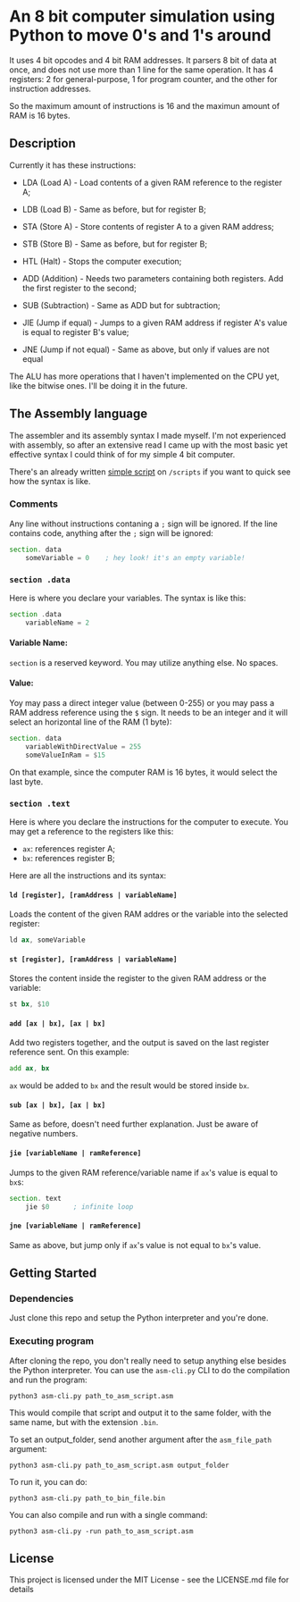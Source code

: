 # An 8 bit computer simulation using Python to move 0's and 1's around

It uses 4 bit opcodes and 4 bit RAM addresses. It parsers 8 bit of data at once, and does not use more than 1 line for the same operation. 
It has 4 registers: 2 for general-purpose, 1 for program counter, and the other for instruction addresses.

So the maximum amount of instructions is 16 and the maximun amount of RAM is 16 bytes.

## Description

Currently it has these instructions:

* LDA (Load A) - Load contents of a given RAM reference to the register A;
* LDB (Load B) - Same as before, but for register B;
* STA (Store A) - Store contents of register A to a given RAM address;
* STB (Store B) - Same as before, but for register B;

* HTL (Halt) - Stops the computer execution;

* ADD (Addition) - Needs two parameters containing both registers. Add the first register to the second;
* SUB (Subtraction) - Same as ADD but for subtraction;

* JIE (Jump if equal) - Jumps to a given RAM address if register A's value is equal to register B's value;
* JNE (Jump if not equal) - Same as above, but only if values are not equal

The ALU has more operations that I haven't implemented on the CPU yet, like the bitwise ones. I'll be doing it in the future.


## The Assembly language

The assembler and its assembly syntax I made myself. I'm not experienced with assembly, so after an extensive read I came up with the most basic yet effective syntax I could think of for my simple 4 bit computer.

There's an already written [simple script](scripts/count_to_ten.asm) on `/scripts` if you want to quick see how the syntax is like.

### Comments

Any line without instructions contaning a `;` sign will be ignored. If the line contains code, anything after the `;` sign will be ignored:

```asm
section. data
    someVariable = 0    ; hey look! it's an empty variable!
```

### `section .data`

Here is where you declare your variables. The syntax is like this:

```asm
section .data
    variableName = 2
```

#### Variable Name: 

`section` is a reserved keyword. You may utilize anything else. No spaces.


#### Value: 

Yoy may pass a direct integer value (between 0-255) or you may pass a RAM address reference using the `$` sign. It needs to be an integer and it will select 
an horizontal line of the RAM (1 byte):

```asm
section. data
    variableWithDirectValue = 255
    someValueInRam = $15
```

On that example, since the computer RAM is 16 bytes, it would select the last byte.

### `section .text`

Here is where you declare the instructions for the computer to execute. You may get a reference to the registers like this:

* `ax`: references register A;
* `bx`: references register B;

Here are all the instructions and its syntax:

#### `ld [register], [ramAddress | variableName]`

Loads the content of the given RAM addres or the variable into the selected register:

```asm
ld ax, someVariable
```

#### `st [register], [ramAddress | variableName]`

Stores the content inside the register to the given RAM address or the variable:

```asm
st bx, $10
```

#### `add [ax | bx], [ax | bx]`

Add two registers together, and the output is saved on the last register reference sent. On this example:

```asm
add ax, bx
```
`ax` would be added to `bx` and the result would be stored inside `bx`.

#### `sub [ax | bx], [ax | bx]`

Same as before, doesn't need further explanation. Just be aware of negative numbers.

#### `jie [variableName | ramReference]`

Jumps to the given RAM reference/variable name if `ax`'s value is equal to `bx`s: 

```asm
section. text
    jie $0      ; infinite loop
```

#### `jne [variableName | ramReference]`

Same as above, but jump only if `ax`'s value is not equal to `bx`'s value.


## Getting Started

### Dependencies

Just clone this repo and setup the Python interpreter and you're done.

### Executing program

After cloning the repo, you don't really need to setup anything else besides the Python interpreter. 
You can use the `asm-cli.py` CLI to do the compilation and run the program:

```
python3 asm-cli.py path_to_asm_script.asm
```

This would compile that script and output it to the same folder, with the same name, but with the extension `.bin`.

To set an output_folder, send another argument after the `asm_file_path` argument:

```
python3 asm-cli.py path_to_asm_script.asm output_folder
```

To run it, you can do:

```
python3 asm-cli.py path_to_bin_file.bin
```

You can also compile and run with a single command:

```
python3 asm-cli.py -run path_to_asm_script.asm
```


## License

This project is licensed under the MIT License - see the LICENSE.md file for details
